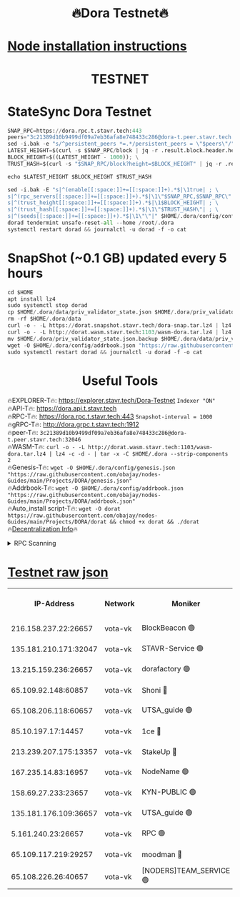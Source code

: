 <h1 align="center"> 🔥Dora Testnet🔥</h1>

[Node installation instructions](https://github.com/obajay/nodes-Guides/tree/main/Projects/DORA)
=

<h1 align="center"> TESTNET</h1>

# StateSync Dora Testnet
```python
SNAP_RPC=https://dora.rpc.t.stavr.tech:443
peers="3c21389d10b9499df09a7eb36afa8e748433c286@dora-t.peer.stavr.tech:32046"
sed -i.bak -e "s/^persistent_peers *=.*/persistent_peers = \"$peers\"/" $HOME/.dora/config/config.toml
LATEST_HEIGHT=$(curl -s $SNAP_RPC/block | jq -r .result.block.header.height); \
BLOCK_HEIGHT=$((LATEST_HEIGHT - 1000)); \
TRUST_HASH=$(curl -s "$SNAP_RPC/block?height=$BLOCK_HEIGHT" | jq -r .result.block_id.hash)

echo $LATEST_HEIGHT $BLOCK_HEIGHT $TRUST_HASH

sed -i.bak -E "s|^(enable[[:space:]]+=[[:space:]]+).*$|\1true| ; \
s|^(rpc_servers[[:space:]]+=[[:space:]]+).*$|\1\"$SNAP_RPC,$SNAP_RPC\"| ; \
s|^(trust_height[[:space:]]+=[[:space:]]+).*$|\1$BLOCK_HEIGHT| ; \
s|^(trust_hash[[:space:]]+=[[:space:]]+).*$|\1\"$TRUST_HASH\"| ; \
s|^(seeds[[:space:]]+=[[:space:]]+).*$|\1\"\"|" $HOME/.dora/config/config.toml
dorad tendermint unsafe-reset-all --home /root/.dora
systemctl restart dorad && journalctl -u dorad -f -o cat
```
# SnapShot (~0.1 GB) updated every 5 hours
```python
cd $HOME
apt install lz4
sudo systemctl stop dorad
cp $HOME/.dora/data/priv_validator_state.json $HOME/.dora/priv_validator_state.json.backup
rm -rf $HOME/.dora/data
curl -o - -L https://dorat.snapshot.stavr.tech/dora-snap.tar.lz4 | lz4 -c -d - | tar -x -C $HOME/.dora --strip-components 2
curl -o - -L http://dorat.wasm.stavr.tech:1103/wasm-dora.tar.lz4 | lz4 -c -d - | tar -x -C $HOME/.dora --strip-components 2
mv $HOME/.dora/priv_validator_state.json.backup $HOME/.dora/data/priv_validator_state.json
wget -O $HOME/.dora/config/addrbook.json "https://raw.githubusercontent.com/obajay/nodes-Guides/main/Projects/DORA/addrbook.json"
sudo systemctl restart dorad && journalctl -u dorad -f -o cat
```
 <h1 align="center"> Useful Tools</h1>
 
🔥EXPLORER-T🔥: https://explorer.stavr.tech/Dora-Testnet        `Indexer "ON"` \
🔥API-T🔥:      https://dora.api.t.stavr.tech \
🔥RPC-T🔥:      https://dora.rpc.t.stavr.tech:443              `Snapshot-interval = 1000` \
🔥gRPC-T🔥:     http://dora.grpc.t.stavr.tech:1912 \
🔥peer-T🔥:     `3c21389d10b9499df09a7eb36afa8e748433c286@dora-t.peer.stavr.tech:32046` \
🔥WASM-T🔥:     ```curl -o - -L http://dorat.wasm.stavr.tech:1103/wasm-dora.tar.lz4 | lz4 -c -d - | tar -x -C $HOME/.dora --strip-components 2``` \
🔥Genesis-T🔥:  ```wget -O $HOME/.dora/config/genesis.json "https://raw.githubusercontent.com/obajay/nodes-Guides/main/Projects/DORA/genesis.json"``` \
🔥Addrbook-T🔥: ```wget -O $HOME/.dora/config/addrbook.json "https://raw.githubusercontent.com/obajay/nodes-Guides/main/Projects/DORA/addrbook.json"``` \
🔥Auto_install script-T🔥:  `wget -O dorat https://raw.githubusercontent.com/obajay/nodes-Guides/main/Projects/DORA/dorat && chmod +x dorat && ./dorat` \
🔥[Decentralization Info](https://github.com/obajay/StateSync-snapshots/tree/main/Projects/Dora/Decentralization)🔥

<details>
<summary>RPC Scanning</summary>

<h2 align="center"> We scan nodes in real time every 4 hours. And we provide the final result of RPC endpoints.
We cannot influence the operation of these nodes in any way. </h2>


```python
If Voting Power is higher than 0 --> then the Node is a validator of the network and may be subject to attack and be a potential threat to the chain.
```
```python
We marked such validators with a red symbol
```

</details>

[Testnet raw json](https://rpc-check.dorat.stavr.tech/dorat/rpc-dorat-result.json)
=



<table><tr><th>IP-Address</th><th>Network</th><th>Moniker</th><th>Latest Block Height</th><th>Earliest Block Height</th><th>Catching Up</th><th>Tx Index</th><th>Voting Power</th><th>Scan Time</th></tr><tr><td>216.158.237.22:26657</td><td>vota-vk</td><td>BlockBeacon 🟢</td><td>218934</td><td>1</td><td>False</td><td>off</td><td>0</td><td>2024-01-04T00:05:01.025151881UTC</td></tr><tr><td>135.181.210.171:32047</td><td>vota-vk</td><td>STAVR-Service 🟢</td><td>218934</td><td>1</td><td>False</td><td>on</td><td>0</td><td>2024-01-04T00:05:05.902510955UTC</td></tr><tr><td>13.215.159.236:26657</td><td>vota-vk</td><td>dorafactory 🟢</td><td>218935</td><td>1</td><td>False</td><td>on</td><td>0</td><td>2024-01-04T00:05:07.196405458UTC</td></tr><tr><td>65.109.92.148:60857</td><td>vota-vk</td><td>Shoni 🔴</td><td>218935</td><td>1</td><td>False</td><td>on</td><td>9323404379593930</td><td>2024-01-04T00:05:09.678497272UTC</td></tr><tr><td>65.108.206.118:60657</td><td>vota-vk</td><td>UTSA_guide 🟢</td><td>218935</td><td>1</td><td>False</td><td>on</td><td>0</td><td>2024-01-04T00:05:10.002421885UTC</td></tr><tr><td>85.10.197.17:14457</td><td>vota-vk</td><td>1ce 🔴</td><td>218935</td><td>8001</td><td>False</td><td>off</td><td>9009000000000000</td><td>2024-01-04T00:05:08.173816426UTC</td></tr><tr><td>213.239.207.175:13357</td><td>vota-vk</td><td>StakeUp 🔴</td><td>218933</td><td>13001</td><td>False</td><td>off</td><td>9009500000000000</td><td>2024-01-04T00:05:00.313992422UTC</td></tr><tr><td>167.235.14.83:16957</td><td>vota-vk</td><td>NodeName 🟢</td><td>210819</td><td>14001</td><td>False</td><td>on</td><td>0</td><td>2024-01-04T00:05:10.274303729UTC</td></tr><tr><td>158.69.27.233:23657</td><td>vota-vk</td><td>KYN-PUBLIC 🟢</td><td>218935</td><td>52001</td><td>False</td><td>on</td><td>0</td><td>2024-01-04T00:05:09.314100699UTC</td></tr><tr><td>135.181.176.109:36657</td><td>vota-vk</td><td>UTSA_guide 🟢</td><td>218933</td><td>55501</td><td>False</td><td>on</td><td>0</td><td>2024-01-04T00:04:57.938204588UTC</td></tr><tr><td>5.161.240.23:26657</td><td>vota-vk</td><td>RPC 🟢</td><td>218935</td><td>60001</td><td>False</td><td>off</td><td>0</td><td>2024-01-04T00:05:07.888509025UTC</td></tr><tr><td>65.109.117.219:29257</td><td>vota-vk</td><td>moodman 🔴</td><td>218934</td><td>118934</td><td>False</td><td>off</td><td>9009100000000000</td><td>2024-01-04T00:05:03.505378047UTC</td></tr><tr><td>65.108.226.26:40657</td><td>vota-vk</td><td>[NODERS]TEAM_SERVICE 🟢</td><td>218935</td><td>197001</td><td>False</td><td>on</td><td>0</td><td>2024-01-04T00:05:08.579618057UTC</td></tr></table>
